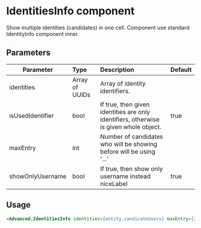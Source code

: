 # IdentitiesInfo component

Show multiple identities (candidates) in one cell. Component use standard IdentityInfo component inner.

## Parameters

| Parameter | Type | Description | Default  |
| --- | :--- | :--- | :--- |
| identities | Array of UUIDs  |  Array of identity identifiers. |  |
| isUsedIdentifier | bool  |  If true, then given identities are only identifiers, otherwise is given whole object. | true |
| maxEntry | int  |  Number of candidates who will be showing before will be using '...'  |  |
| showOnlyUsername | bool | If true, then show only username instead niceLabel | true |


## Usage

```html
<Advanced.IdentitiesInfo identities={entity.candicateUsers} maxEntry={2} />
```
